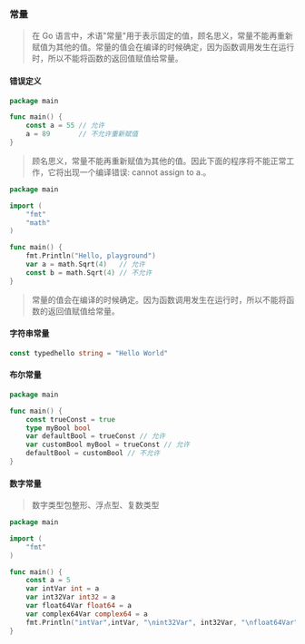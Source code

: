 ### 常量

> 在 Go 语言中，术语"常量"用于表示固定的值，顾名思义，常量不能再重新赋值为其他的值。常量的值会在编译的时候确定，因为函数调用发生在运行时，所以不能将函数的返回值赋值给常量。

#### 错误定义

```go
package main

func main() {  
    const a = 55 // 允许
    a = 89       // 不允许重新赋值
}
```

> 顾名思义，常量不能再重新赋值为其他的值。因此下面的程序将不能正常工作，它将出现一个编译错误: cannot assign to a.。


```go
package main

import (  
    "fmt"
    "math"
)

func main() {  
    fmt.Println("Hello, playground")
    var a = math.Sqrt(4)   // 允许
    const b = math.Sqrt(4) // 不允许
}
```

> 常量的值会在编译的时候确定。因为函数调用发生在运行时，所以不能将函数的返回值赋值给常量。

#### 字符串常量

```go
const typedhello string = "Hello World"
```

#### 布尔常量

```go
package main

func main() {  
    const trueConst = true
    type myBool bool
    var defaultBool = trueConst // 允许
    var customBool myBool = trueConst // 允许
    defaultBool = customBool // 不允许
}
```

#### 数字常量

> 数字类型包整形、浮点型、复数类型

```go
package main

import (  
    "fmt"
)

func main() {  
    const a = 5
    var intVar int = a
    var int32Var int32 = a
    var float64Var float64 = a
    var complex64Var complex64 = a
    fmt.Println("intVar",intVar, "\nint32Var", int32Var, "\nfloat64Var", float64Var, "\ncomplex64Var",complex64Var)
}
```